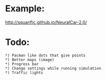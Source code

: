 Example:
========

http://squarific.github.io/NeuralCar-2.0/

Todo:
=====

	*) Pacman like dots that give points
	*) Better maps (image)
	*) Progress bar
	*) Change settings while running simulation
	*) Traffic lights